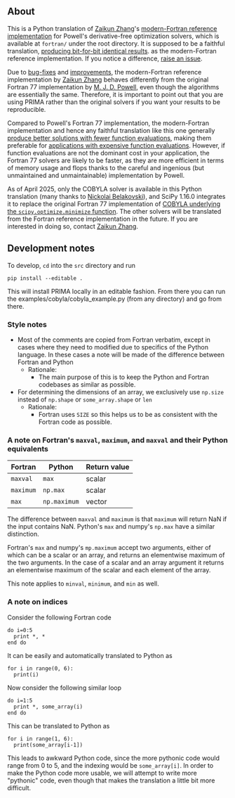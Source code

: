 ## About

This is a Python translation of [Zaikun Zhang](https://www.zhangzk.net)'s [modern-Fortran reference implementation](https://github.com/libprima/prima/tree/main/fortran)
for Powell's derivative-free optimization solvers, which is available at `fortran/` under the root directory.
It is supposed to be a faithful translation, [producing bit-for-bit identical results](https://github.com/scipy/scipy/pull/22350#issue-2795978526).
as the modern-Fortran reference implementation.
If you notice a difference, [raise an issue](https://github.com/libprima/prima/issues/new).

Due to [bug-fixes](https://github.com/libprima/prima#bug-fixes) and [improvements](https://github.com/libprima/prima#improvements),
the modern-Fortran reference implementation by [Zaikun Zhang](https://www.zhangzk.net)
behaves differently from the original Fortran 77 implementation by [M. J. D. Powell](https://www.zhangzk.net/powell.html),
even though the algorithms are essentially the same. Therefore, it is important to point out that you are using
PRIMA rather than the original solvers if you want your results to be reproducible.

Compared to Powell's Fortran 77 implementation, the modern-Fortran implementation and hence any faithful
translation like this one generally [produce better solutions with fewer function evaluations](https://github.com/libprima/prima#improvements),
making them preferable for [applications with expensive function evaluations](https://github.com/orgs/libprima/discussions/145).
However, if function evaluations are not the dominant cost in your application, the Fortran 77
solvers are likely to be faster, as they are more efficient in terms of memory usage and flops
thanks to the careful and ingenious (but unmaintained and unmaintainable) implementation by Powell.

As of April 2025, only the COBYLA solver is available in this Python translation
(many thanks to [Nickolai Belakovski](http://www.nickolai.me/)), and SciPy 1.16.0
integrates it to replace the original Fortran 77 implementation of [COBYLA underlying the
`scipy.optimize.minimize` function](https://docs.scipy.org/doc/scipy/reference/optimize.minimize-cobyla.html).
The other solvers will be translated from the Fortran reference implementation in the future.
If you are interested in doing so, contact [Zaikun Zhang](https://www.zhangzk.net).

## Development notes

To develop, `cd` into the `src` directory and run

```pip install --editable .```

This will install PRIMA locally in an editable fashion. From there you can run the examples/cobyla/cobyla_example.py (from any directory) and go from there.

### Style notes

- Most of the comments are copied from Fortran verbatim, except in cases where they need to modified due to specifics of the Python language. In these cases a note will be made of the difference between Fortran and Python
  - Rationale:
      - The main purpose of this is to keep the Python and Fortran codebases as similar as possible.
- For determining the dimensions of an array, we exclusively use `np.size` instead of `np.shape` or `some_array.shape` or `len`
  - Rationale:
    - Fortran uses `SIZE` so this helps us to be as consistent with the Fortran code as possible.

### A note on Fortran's `maxval`, `maximum`, and `maxval` and their Python equivalents

| Fortran   | Python       | Return value |
|-----------|--------------|--------------|
| `maxval`  | `max`        | scalar       |
| `maximum` | `np.max`     | scalar       |
| `max`     | `np.maximum` | vector       |

The difference between `maxval` and `maximum` is that `maximum` will return NaN if the input contains NaN. Python's `max`
and numpy's `np.max` have a similar distinction.

Fortran's `max` and numpy's `mp.maximum` accept two arguments, either of which can be a scalar or an array,
and returns an elementwise maximum of the two arguments. In the case of a scalar and an array argument it
returns an elementwise maximum of the scalar and each element of the array.

This note applies to `minval`, `minimum`, and `min` as well.


### A note on indices

Consider the following Fortran code

```
do i=0:5
  print *, *
end do
```

It can be easily and automatically translated to Python as

```
for i in range(0, 6):
  print(i)
```

Now consider the following similar loop

```
do i=1:5
  print *, some_array(i)
end do
```

This can be translated to Python as

```
for i in range(1, 6):
  print(some_array[i-1])
```

This leads to awkward Python code, since the more pythonic code would range from 0 to 5, and the indexing would be `some_array[i]`. In order to make the Python code more usable, we will attempt to write more "pythonic" code, even though that makes the translation a little bit more difficult.
